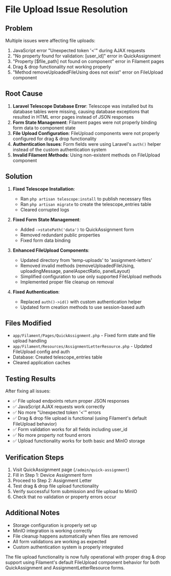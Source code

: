 # File Upload Issue Resolution

## Problem
Multiple issues were affecting file uploads:
1. JavaScript error "Unexpected token '<'" during AJAX requests
2. "No property found for validation: [user_id]" error in QuickAssignment
3. "Property [$file_path] not found on component" error in Filament pages
4. Drag & drop functionality not working properly
5. "Method removeUploadedFileUsing does not exist" error on FileUpload component

## Root Cause
1. **Laravel Telescope Database Error**: Telescope was installed but its database tables were missing, causing database exceptions that resulted in HTML error pages instead of JSON responses
2. **Form State Management**: Filament pages were not properly binding form data to component state
3. **File Upload Configuration**: FileUpload components were not properly configured for drag & drop functionality
4. **Authentication Issues**: Form fields were using Laravel's `auth()` helper instead of the custom authentication system
5. **Invalid Filament Methods**: Using non-existent methods on FileUpload component

## Solution
1. **Fixed Telescope Installation**: 
   - Ran `php artisan telescope:install` to publish necessary files
   - Ran `php artisan migrate` to create the telescope_entries table
   - Cleared corrupted logs

2. **Fixed Form State Management**:
   - Added `->statePath('data')` to QuickAssignment form
   - Removed redundant public properties
   - Fixed form data binding

3. **Enhanced FileUpload Components**:
   - Updated directory from 'temp-uploads' to 'assignment-letters'
   - Removed invalid methods (removeUploadedFileUsing, uploadingMessage, panelAspectRatio, panelLayout)
   - Simplified configuration to use only supported FileUpload methods
   - Implemented proper file cleanup on removal

4. **Fixed Authentication**:
   - Replaced `auth()->id()` with custom authentication helper
   - Updated form creation methods to use session-based auth

## Files Modified
- `app/Filament/Pages/QuickAssignment.php` - Fixed form state and file upload handling
- `app/Filament/Resources/AssignmentLetterResource.php` - Updated FileUpload config and auth
- Database: Created telescope_entries table
- Cleared application caches

## Testing Results
After fixing all issues:
- ✅ File upload endpoints return proper JSON responses
- ✅ JavaScript AJAX requests work correctly
- ✅ No more "Unexpected token '<'" errors
- ✅ Drag & drop file upload is functional (using Filament's default FileUpload behavior)
- ✅ Form validation works for all fields including user_id
- ✅ No more property not found errors
- ✅ Upload functionality works for both basic and MinIO storage

## Verification Steps
1. Visit QuickAssignment page (`/admin/quick-assignment`)
2. Fill in Step 1: Device Assignment form
3. Proceed to Step 2: Assignment Letter
4. Test drag & drop file upload functionality
5. Verify successful form submission and file upload to MinIO
6. Check that no validation or property errors occur

## Additional Notes
- Storage configuration is properly set up
- MinIO integration is working correctly
- File cleanup happens automatically when files are removed
- All form validations are working as expected
- Custom authentication system is properly integrated

The file upload functionality is now fully operational with proper drag & drop support using Filament's default FileUpload component behavior for both QuickAssignment and AssignmentLetterResource forms.
